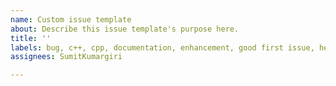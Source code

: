 ```yaml
---
name: Custom issue template
about: Describe this issue template's purpose here.
title: ''
labels: bug, c++, cpp, documentation, enhancement, good first issue, help wanted
assignees: SumitKumargiri

---
```



